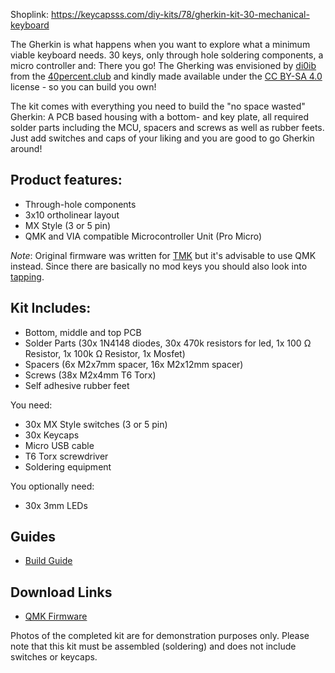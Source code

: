 Shoplink: https://keycapsss.com/diy-kits/78/gherkin-kit-30-mechanical-keyboard

The Gherkin is what happens when you want to explore what a minimum viable keyboard needs. 30 keys, only through hole soldering components, a micro controller and: There you go! The Gherking was envisioned by [di0ib](https://github.com/di0ib) from the [40percent.club](https://www.40percent.club/) and kindly made available under the [CC BY-SA 4.0](https://creativecommons.org/licenses/by-sa/4.0/) license - so you can build you own!

The kit comes with everything you need to build the "no space wasted" Gherkin: A PCB based housing with a bottom- and key plate, all required solder parts including the MCU, spacers and screws as well as rubber feets. Just add switches and caps of your liking and you are good to go Gherkin around!

## Product features:
* Through-hole components
* 3x10 ortholinear layout
* MX Style (3 or 5 pin)
* QMK and VIA compatible Microcontroller Unit (Pro Micro)

*Note*: Original firmware was written for [TMK](https://git.40percent.club/di0ib/tmk_keyboard/src/branch/master/keyboard/gherkin/actionmap_gherkin.c) but it's advisable to use QMK instead. Since there are basically no mod keys you should also look into [tapping](https://beta.docs.qmk.fm/using-qmk/software-features/feature_tap_dance).


## Kit Includes:
* Bottom, middle and top PCB
* Solder Parts (30x 1N4148 diodes, 30x 470k resistors for led, 1x 100 Ω Resistor, 1x 100k Ω Resistor, 1x Mosfet)
* Spacers (6x M2x7mm spacer, 16x M2x12mm spacer)
* Screws (38x M2x4mm T6 Torx)
* Self adhesive rubber feet

You need:
* 30x MX Style switches (3 or 5 pin)
* 30x Keycaps
* Micro USB cable
* T6 Torx screwdriver 
* Soldering equipment

You optionally need:
* 30x 3mm LEDs

## Guides
* [Build Guide](https://www.40percent.club/2016/12/gherkin-assembly.html)

## Download Links
* [QMK Firmware](https://github.com/qmk/qmk_firmware/tree/master/keyboards/40percentclub/gherkin)


Photos of the completed kit are for demonstration purposes only.
Please note that this kit must be assembled (soldering) and does not include switches or keycaps.

